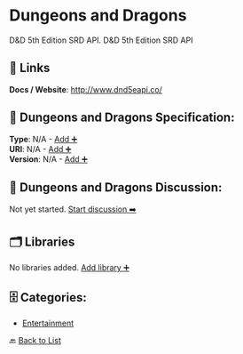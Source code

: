 # Dungeons and Dragons

D&D 5th Edition SRD API. D&D 5th Edition SRD API

##  🔗 Links
**Docs / Website**: http://www.dnd5eapi.co/

## 🧬 Dungeons and Dragons Specification:
**Type**: N/A - [Add ➕](https://github.com/apis-list/apis-list/edit/main/apis.yaml#L5715)  
**URI**: N/A - [Add ➕](https://github.com/apis-list/apis-list/edit/main/apis.yaml#L5715)  
**Version**: N/A - [Add ➕](https://github.com/apis-list/apis-list/edit/main/apis.yaml#L5715)

## 💬 Dungeons and Dragons Discussion:
Not yet started. [Start discussion ➡️](https://github.com/apis-list/apis-list/discussions/new)

## 🗂️ Libraries

No libraries added. [Add library ➕](https://github.com/apis-list/apis-list/edit/main/apis.yaml#L5715)    


## 🗄️ Categories:
- [Entertainment](https://github.com/apis-list/apis-list#entertainment-)

🔙  [Back to List](https://github.com/apis-list/apis-list)

